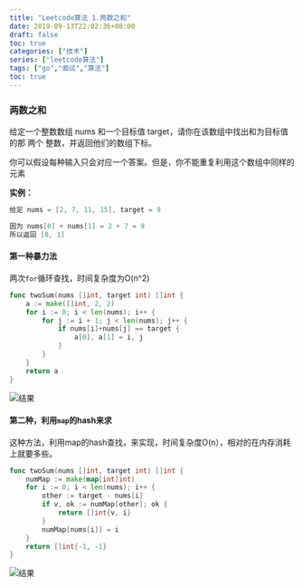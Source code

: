 ```yaml
---
title: "Leetcode算法 1.两数之和"
date: 2019-09-13T22:02:36+08:00
draft: false
toc: true
categories: ["技术"]
series: ["leetcode算法"]
tags: ["go","面试","算法"]
toc: true
---	
```


### 两数之和

给定一个整数数组 nums 和一个目标值 target，请你在该数组中找出和为目标值的那 两个 整数，并返回他们的数组下标。

你可以假设每种输入只会对应一个答案。但是，你不能重复利用这个数组中同样的元素

**实例：**

``` go
给定 nums = [2, 7, 11, 15], target = 9

因为 nums[0] + nums[1] = 2 + 7 = 9
所以返回 [0, 1]
```

#### 第一种暴力法

两次`for`循环查找，时间复杂度为O(n^2)

``` go
func twoSum(nums []int, target int) []int {
    a := make([]int, 2, 2)
	for i := 0; i < len(nums); i++ {
		for j := i + 1; j < len(nums); j++ {
			if nums[i]+nums[j] == target {
				a[0], a[1] = i, j
			}
		}
	}
	return a
}
```
![结果](/images/blog/2019/算法1_1.png)
#### 第二种，利用`map`的hash来求

这种方法，利用map的hash查找，来实现，时间复杂度O(n），相对的在内存消耗上就要多些。

``` go
func twoSum(nums []int, target int) []int {
    numMap := make(map[int]int)
	for i := 0; i < len(nums); i++ {
		other := target - nums[i]
		if v, ok := numMap[other]; ok {
			return []int{v, i}
		}
		numMap[nums[i]] = i
	}
	return []int{-1, -1}
}
```
![结果](/images/blog/2019/算法1_2.png)
